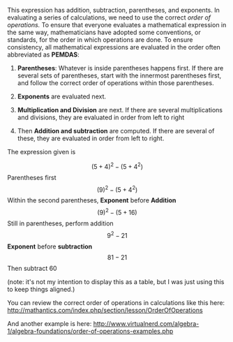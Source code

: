 This expression has addition, subtraction, parentheses,
and exponents. In evaluating a series of calculations, we need to use
the correct *order of operations.* To ensure that everyone evaluates a
mathematical expression in the same way, mathematicians have adopted
some conventions, or standards, for the order in which operations are
done. To ensure consistency, all mathematical expressions are evaluated
in the order often abbreviated as **PEMDAS**:

1.  **Parentheses**: Whatever is inside parentheses happens first. If
    there are several sets of parentheses, start with the innermost
    parentheses first, and follow the correct order of operations within
    those parentheses.

2.  **Exponents** are evaluated next.

3.  **Multiplication and Division** are next. If there are several
    multiplications and divisions, they are evaluated in order from left
    to right

4.  Then **Addition and subtraction** are computed. If there are several
    of these, they are evaluated in order from left to right.

The expression given is

  $${(5 + 4)}^{2} - (5 + 4^{2})$$
  Parentheses first                                                 $${(9)}^{2} - (5 + 4^{2})$$
  Within the second parentheses, **Exponent** before **Addition**   $${(9)}^{2} - (5 + 16)$$
  Still in parentheses, perform addition                            $$9^{2} - 21$$
  **Exponent** before **subtraction**                               $$81 - 21$$
  Then subtract                                                     60

(note: it's not my intention to display this as a table, but I was just
using this to keep things aligned.)

You can review the correct order of operations in calculations like this
here: <http://mathantics.com/index.php/section/lesson/OrderOfOperations>

And another example is here:
<http://www.virtualnerd.com/algebra-1/algebra-foundations/order-of-operations-examples.php>
